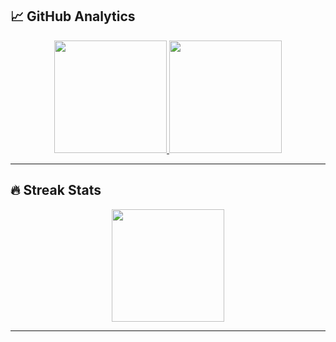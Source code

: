 ## 📈 GitHub Analytics

<div align="center">
  <a href="https://github.com/harshkushwaha7x">
    <img height="180em" src="https://github-readme-stats.vercel.app/api?username=harshkushwaha7x&show_icons=true&theme=dark&include_all_commits=true&count_private=true&hide_border=true&bg_color=0D1117&title_color=4F8CC9&icon_color=4F8CC9&text_color=FFFFFF"/>
    <img height="180em" src="https://github-readme-stats.vercel.app/api/top-langs/?username=harshkushwaha7x&layout=compact&theme=dark&hide_border=true&langs_count=8&bg_color=0D1117&title_color=4F8CC9&text_color=FFFFFF"/>
  </a>
</div>

---

## 🔥 Streak Stats

<div align="center">
    <img height="180em" src="https://git-hub-streak-stats.vercel.app?user=harshkushwaha7x&theme=transparent&hide_border=true(https://git.io/streak-stats)"/>

</div>

---
